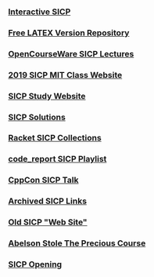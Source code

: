 ### [Interactive SICP](https://xuanji.appspot.com/isicp/)
### [Free LATEX Version Repository](https://github.com/sarabander/sicp-pdf)

### [OpenCourseWare SICP Lectures](https://www.youtube.com/playlist?list=PLE18841CABEA24090)

### [2019 SICP MIT Class Website](https://web.mit.edu/6.001/6.037/)
### [SICP Study Website](https://mk12.github.io/sicp/)
### [SICP Solutions](http://community.schemewiki.org/?SICP-Solutions)
### [Racket SICP Collections](https://docs.racket-lang.org/sicp-manual/index.html)
### [code_report SICP Playlist](https://www.youtube.com/playlist?list=PLVFrD1dmDdvdvWFK8brOVNL7bKHpE-9w0)
### [CppCon SICP Talk](https://www.youtube.com/watch?v=7oV7hiAsVTI)
### [Archived SICP Links](https://web.archive.org/web/20121026174418/http://sicp.org.ua/sicp/SICPLinks)
### [Old SICP "Web Site"](https://mitp-content-server.mit.edu/books/content/sectbyfn/books_pres_0/6515/sicp.zip/)
### [Abelson Stole The Precious Course](https://www.youtube.com/watch?v=rdj6deraQ6k)
### [SICP Opening](https://www.youtube.com/watch?v=RhSwBgF-g4I)
